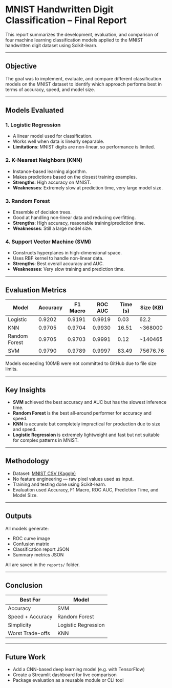 # MNIST Handwritten Digit Classification – Final Report

This report summarizes the development, evaluation, and comparison of four machine learning classification models applied to the MNIST handwritten digit dataset using Scikit-learn.

---

## Objective

The goal was to implement, evaluate, and compare different classification models on the MNIST dataset to identify which approach performs best in terms of accuracy, speed, and model size.

---

## Models Evaluated

### 1. **Logistic Regression**
- A linear model used for classification.
- Works well when data is linearly separable.
- **Limitations**: MNIST digits are non-linear, so performance is limited.

### 2. **K-Nearest Neighbors (KNN)**
- Instance-based learning algorithm.
- Makes predictions based on the closest training examples.
- **Strengths**: High accuracy on MNIST.
- **Weaknesses**: Extremely slow at prediction time, very large model size.

### 3. **Random Forest**
- Ensemble of decision trees.
- Good at handling non-linear data and reducing overfitting.
- **Strengths**: High accuracy, reasonable training/prediction time.
- **Weaknesses**: Still a large model size.

### 4. **Support Vector Machine (SVM)**
- Constructs hyperplanes in high-dimensional space.
- Uses RBF kernel to handle non-linear data.
- **Strengths**: Best overall accuracy and AUC.
- **Weaknesses**: Very slow training and prediction time.

---

## Evaluation Metrics

| Model         | Accuracy | F1 Macro | ROC AUC | Time (s) | Size (KB) |
|---------------|----------|----------|---------|----------|-----------|
| Logistic      | 0.9202   | 0.9191   | 0.9919  | 0.03     | 62.2      |
| KNN           | 0.9705   | 0.9704   | 0.9930  | 16.51    | ~368000   |
| Random Forest | 0.9705   | 0.9703   | 0.9991  | 0.12     | ~140465   |
| SVM           | 0.9790   | 0.9789   | 0.9997  | 83.49    | 75676.76  |

 Models exceeding 100MB were not committed to GitHub due to file size limits.

---

## Key Insights

- **SVM** achieved the best accuracy and AUC but has the slowest inference time.
- **Random Forest** is the best all-around performer for accuracy and speed.
- **KNN** is accurate but completely impractical for production due to size and speed.
- **Logistic Regression** is extremely lightweight and fast but not suitable for complex patterns in MNIST.

---

## Methodology

- Dataset: [MNIST CSV (Kaggle)](https://www.kaggle.com/datasets/oddrationale/mnist-in-csv)
- No feature engineering — raw pixel values used as input.
- Training and testing done using Scikit-learn.
- Evaluation used Accuracy, F1 Macro, ROC AUC, Prediction Time, and Model Size.

---

## Outputs

All models generate:

- ROC curve image
- Confusion matrix
- Classification report JSON
- Summary metrics JSON

All are saved in the `reports/` folder.

---

## Conclusion

| Best For        | Model             |
|------------------|--------------------|
| Accuracy         | SVM                |
| Speed + Accuracy | Random Forest      |
| Simplicity       | Logistic Regression|
| Worst Trade-offs | KNN                |

---

## Future Work

- Add a CNN-based deep learning model (e.g. with TensorFlow)
- Create a Streamlit dashboard for live comparison
- Package evaluation as a reusable module or CLI tool
